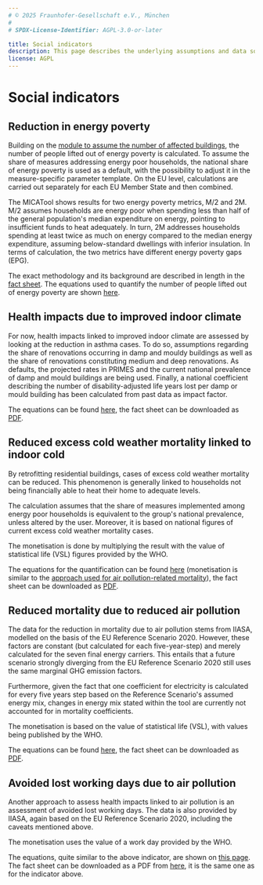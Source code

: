 ```yaml
---
# © 2025 Fraunhofer-Gesellschaft e.V., München
#
# SPDX-License-Identifier: AGPL-3.0-or-later

title: Social indicators
description: This page describes the underlying assumptions and data sources for the social indicators.
license: AGPL
---
```


<!--
© 2024, 2025 Fraunhofer-Gesellschaft e.V., München

SPDX-License-Identifier: AGPL-3.0-or-later
-->

Social indicators
===

Reduction in energy poverty
-

Building on the [module to assume the number of affected buildings](../modules/N_affected_dwellings.md), the number
of people lifted out of energy poverty is calculated.
To assume the share of measures addressing energy poor households, the national share of energy poverty is used as a default, with the possibility to adjust it in the measure-specific
parameter template. On the EU level, calculations are carried out separately for each EU Member State and then combined.

The MICATool shows results for two energy poverty metrics, M/2 and 2M. 
M/2 assumes households are energy poor when spending less than half of the general population's median expenditure on energy, pointing to insufficient funds to heat adequately. 
In turn, 2M addresses households spending at least twice as much on energy compared to the median energy expenditure, assuming below-standard dwellings with inferior insulation.
In terms of calculation, the two metrics have different energy poverty gaps (EPG).

The exact methodology and its background are described in length in the [fact sheet](https://micatool.eu/seed-micat-project-wAssets/docs/publications/factsheets/Social-impact-Alleviation-of-energy-poverty.pdf).
The equations used to quantify the number of people lifted out of energy poverty are shown [here](./energy_poverty.md).

Health impacts due to improved indoor climate
-

For now, health impacts linked to improved indoor climate are assessed by looking at the reduction in asthma cases. 
To do so, assumptions regarding the share of renovations occurring in damp and mouldy buildings as well as the share
of renovations constituting medium and deep renovations. As defaults, the projected rates in PRIMES and the current
national prevalence of damp and mould buildings are being used. Finally, a national coefficient describing the number of 
disability-adjusted life years lost per damp or mould building has been calculated from past data as impact factor.

The equations can be found [here](./health_IC.md), the fact sheet can be downloaded as [PDF](https://micatool.eu/seed-micat-project-wAssets/docs/publications/factsheets/Social-impact-Avoided-burden-of-Asthma.pdf).

Reduced excess cold weather mortality linked to indoor cold
-

By retrofitting residential buildings, cases of excess cold weather mortality can be reduced. 
This phenomenon is generally linked to households not being financially able to heat their home to adequate levels.

The calculation assumes that the share of measures implemented among energy poor households is equivalent to the group's national prevalence, unless altered by the user. 
Moreover, it is based on national figures of current excess cold weather mortality cases.

The monetisation is done by multiplying the result with the value of statistical life (VSL) figures provided by the WHO.

The equations for the quantification can be found [here](./excess_cold_weather_mortality.md) (monetisation is similar to the [approach used for air pollution-related mortality](./health_AP.md)), the fact sheet can be downloaded as [PDF](https://micatool.eu/seed-micat-project-wAssets/docs/publications/factsheets/Social-impact-Reduced-or-avoided-excess-cold-weather-mortality-due-to-energy-efficiency-improvements-in-the-residential-building-sector.pdf).

Reduced mortality due to reduced air pollution
-

The data for the reduction in mortality due to air pollution stems from IIASA, modelled on the basis of the EU Reference 
Scenario 2020. However, these factors are constant (but calculated for each five-year-step) and merely calculated for 
the seven final energy carriers. This entails that a future scenario strongly diverging from the EU Reference Scenario 
2020 still uses the same marginal GHG emission factors. 

Furthermore, given the fact that one coefficient for electricity is calculated for every five years step based on 
the Reference Scenario's assumed energy mix, changes in energy mix stated within the tool are currently not accounted
for in mortality coefficients.

The monetisation is based on the value of statistical life (VSL), with values being published by the WHO. 

The equations can be found [here](./health_AP.md), the fact sheet can be downloaded as [PDF](https://micatool.eu/seed-micat-project-wAssets/docs/publications/factsheets/Social-impact-Human-health-due-to-reduced-air-pollution.pdf).

Avoided lost working days due to air pollution
-

Another approach to assess health impacts linked to air pollution is an assessment of avoided lost working days. The data
is also provided by IIASA, again based on the EU Reference Scenario 2020, including the caveats mentioned above.

The monetisation uses the value of a work day provided by the WHO.

The equations, quite similar to the above indicator, are shown on [this page](./lost_work_days.md). The fact sheet can
be downloaded as a PDF from [here](https://micatool.eu/seed-micat-project-wAssets/docs/publications/factsheets/Social-impact-Human-health-due-to-reduced-air-pollution.pdf), it is the same one as for the indicator above.